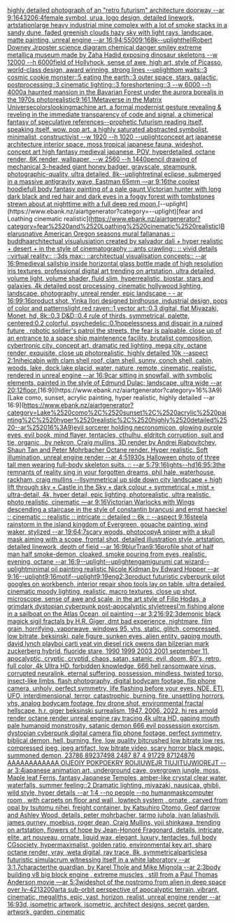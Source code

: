 [highly detailed photograph of an "retro futurism" architecture doorway --ar 9:16](https://www.ebank.nz/aiartgenerator?category=highly%2520detailed%2520photograph%2520of%2520an%2520%22retro%2520futurism%22%2520architecture%2520doorway%2520--ar%25209%3A16)[4320](https://www.ebank.nz/aiartgenerator?category=4320)[6:4](https://www.ebank.nz/aiartgenerator?category=6%3A4)[female symbol, urua, logo design, detailed linework, artstation](https://www.ebank.nz/aiartgenerator?category=female%2520symbol%2C%2520urua%2C%2520logo%2520design%2C%2520detailed%2520linework%2C%2520artstation)[large heavy industrial mine complex with a lot of smoke stacks in a sandy dune, faded greenish clouds hazy sky with light rays, landscape, matte painting, unreal engine --ar 16:9](https://www.ebank.nz/aiartgenerator?category=large%2520heavy%2520industrial%2520mine%2520complex%2520with%2520a%2520lot%2520of%2520smoke%2520stacks%2520in%2520a%2520sandy%2520dune%2C%2520faded%2520greenish%2520clouds%2520hazy%2520sky%2520with%2520light%2520rays%2C%2520landscape%2C%2520matte%2520painting%2C%2520unreal%2520engine%2520--ar%252016%3A9)[4:5](https://www.ebank.nz/aiartgenerator?category=4%3A5)[500](https://www.ebank.nz/aiartgenerator?category=500)[9:16](https://www.ebank.nz/aiartgenerator?category=9%3A16)[8k](https://www.ebank.nz/aiartgenerator?category=8k)[--uplight](https://www.ebank.nz/aiartgenerator?category=--uplight)[hell](https://www.ebank.nz/aiartgenerator?category=hell)[Robert Downey Jr](https://www.ebank.nz/aiartgenerator?category=Robert%2520Downey%2520Jr)[poster science diagram chemical danger smiley extreme metallic](https://www.ebank.nz/aiartgenerator?category=poster%2520science%2520diagram%2520chemical%2520danger%2520smiley%2520extreme%2520metallic)[](https://www.ebank.nz/aiartgenerator?category=)[a museum made by Zaha Hadid exposing dinosaur skeletons --w 12000 --h 6000](https://www.ebank.nz/aiartgenerator?category=a%2520museum%2520made%2520by%2520Zaha%2520Hadid%2520exposing%2520dinosaur%2520skeletons%2520--w%252012000%2520--h%25206000)[field of Hollyhock, sense of awe, high art, style of Picasso, world-class design, award winning, strong lines --uplight](https://www.ebank.nz/aiartgenerator?category=field%2520of%2520Hollyhock%2C%2520sense%2520of%2520awe%2C%2520high%2520art%2C%2520style%2520of%2520Picasso%2C%2520world-class%2520design%2C%2520award%2520winning%2C%2520strong%2520lines%2520--uplight)[tom waits::3 cosmic cookie monster::5 eating the earth::3 outer space, stars, galactic, postprocessing::3 cinematic lighting::3 foreshortening::3  --w 6000 --h 4000](https://www.ebank.nz/aiartgenerator?category=tom%2520waits%3A%3A3%2520cosmic%2520cookie%2520monster%3A%3A5%2520eating%2520the%2520earth%3A%3A3%2520outer%2520space%2C%2520stars%2C%2520galactic%2C%2520postprocessing%3A%3A3%2520cinematic%2520lighting%3A%3A3%2520foreshortening%3A%3A3%2520%2520--w%25206000%2520--h%25204000)[a haunted mansion in the Bavarian Forest under the aurora borealjs in the 1970s photorealistic](https://www.ebank.nz/aiartgenerator?category=a%2520haunted%2520mansion%2520in%2520the%2520Bavarian%2520Forest%2520under%2520the%2520aurora%2520borealjs%2520in%2520the%25201970s%2520photorealistic)[9:16](https://www.ebank.nz/aiartgenerator?category=9%3A16)[1.1](https://www.ebank.nz/aiartgenerator?category=1.1)[Metaverse in the Matrix Universe](https://www.ebank.nz/aiartgenerator?category=Metaverse%2520in%2520the%2520Matrix%2520Universe)[colors](https://www.ebank.nz/aiartgenerator?category=colors)[looking](https://www.ebank.nz/aiartgenerator?category=looking)[machine art, a formal modernist gesture revealing & reveling in the immediate transparency of code and signal, a chimerical fantasy of speculative references--prophetic futurism reading itself, speaking itself. wow. pop art. a highly saturated abstracted symbolist, minimalist, constructivist --w 1920 --h 1020 --uplight](https://www.ebank.nz/aiartgenerator?category=machine%2520art%2C%2520a%2520formal%2520modernist%2520gesture%2520revealing%2520%26%2520reveling%2520in%2520the%2520immediate%2520transparency%2520of%2520code%2520and%2520signal%2C%2520a%2520chimerical%2520fantasy%2520of%2520speculative%2520references--prophetic%2520futurism%2520reading%2520itself%2C%2520speaking%2520itself.%2520wow.%2520pop%2520art.%2520a%2520highly%2520saturated%2520abstracted%2520symbolist%2C%2520minimalist%2C%2520constructivist%2520--w%25201920%2520--h%25201020%2520--uplight)[concept art japanese architecture interior space, moss tropical japanese fauna, wideshot, concept art high fantasy medieval japanese, POV, hyperdetailed, octane render, 8K render, wallpaper, --w 2560 --h 1440](https://www.ebank.nz/aiartgenerator?category=concept%2520art%2520japanese%2520architecture%2520interior%2520space%2C%2520moss%2520tropical%2520japanese%2520fauna%2C%2520wideshot%2C%2520concept%2520art%2520high%2520fantasy%2520medieval%2520japanese%2C%2520POV%2C%2520hyperdetailed%2C%2520octane%2520render%2C%25208K%2520render%2C%2520wallpaper%2C%2520--w%25202560%2520--h%25201440)[pencil drawing of mechanical 3-headed giant honey badger, grayscale, steampunk, photographic-quality,  ultra detailed, 8k](https://www.ebank.nz/aiartgenerator?category=pencil%2520drawing%2520of%2520mechanical%25203-headed%2520giant%2520honey%2520badger%2C%2520grayscale%2C%2520steampunk%2C%2520photographic-quality%2C%2520%2520ultra%2520detailed%2C%25208k)[--uplight](https://www.ebank.nz/aiartgenerator?category=--uplight)[retinal eclipse, submerged in a massive antigravity wave, Eastman 65mm —ar 9:16](https://www.ebank.nz/aiartgenerator?category=retinal%2520eclipse%2C%2520submerged%2520in%2520a%2520massive%2520antigravity%2520wave%2C%2520Eastman%252065mm%2520%E2%80%94ar%25209%3A16)[the coolest hoodie](https://www.ebank.nz/aiartgenerator?category=the%2520coolest%2520hoodie)[full body fantasy painting of a pale gaunt Victorian hunter with long dark black and red hair and dark eyes in a foggy forest with tombstones strewn about at nighttime with a full deep red moon.](https://www.ebank.nz/aiartgenerator?category=full%2520body%2520fantasy%2520painting%2520of%2520a%2520pale%2520gaunt%2520Victorian%2520hunter%2520with%2520long%2520dark%2520black%2520and%2520red%2520hair%2520and%2520dark%2520eyes%2520in%2520a%2520foggy%2520forest%2520with%2520tombstones%2520strewn%2520about%2520at%2520nighttime%2520with%2520a%2520full%2520deep%2520red%2520moon.)[--uplight](https://www.ebank.nz/aiartgenerator?category=--uplight)[fear and Loathing cinematic realistic](https://www.ebank.nz/aiartgenerator?category=fear%2520and%2520Loathing%2520cinematic%2520realistic)[Belarus](https://www.ebank.nz/aiartgenerator?category=Belarus)[native American Oregon seasons mural fall](https://www.ebank.nz/aiartgenerator?category=native%2520American%2520Oregon%2520seasons%2520mural%2520fall)[ananas :: buddha](https://www.ebank.nz/aiartgenerator?category=ananas%2520%3A%3A%2520buddha)[architectual visualusiation created by salvador dali + hyper realistic + desert + in the style of cinematography :::ants crawling:: :: vivid details ::virtual reality:: ::3ds max:: ::architectual visualisation concepts:: --ar 16:9](https://www.ebank.nz/aiartgenerator?category=architectual%2520visualusiation%2520created%2520by%2520salvador%2520dali%2520%2B%2520hyper%2520realistic%2520%2B%2520desert%2520%2B%2520in%2520the%2520style%2520of%2520cinematography%2520%3A%3A%3Aants%2520crawling%3A%3A%2520%3A%3A%2520vivid%2520details%2520%3A%3Avirtual%2520reality%3A%3A%2520%3A%3A3ds%2520max%3A%3A%2520%3A%3Aarchitectual%2520visualisation%2520concepts%3A%3A%2520--ar%252016%3A9)[medieval sailship inside horizontal glass bottle made of high resolution iris textures, professional digital art trending on artstation, ultra detailed, volume light, volume shader, fluid slim, hyperrealistic, biostar, stars and galaxies, 4k detailed post processing, cinematic hollywood lighting, landscape, photography, unreal render, epic landscape - - ar 16:9](https://www.ebank.nz/aiartgenerator?category=medieval%2520sailship%2520inside%2520horizontal%2520glass%2520bottle%2520made%2520of%2520high%2520resolution%2520iris%2520textures%2C%2520professional%2520digital%2520art%2520trending%2520on%2520artstation%2C%2520ultra%2520detailed%2C%2520volume%2520light%2C%2520volume%2520shader%2C%2520fluid%2520slim%2C%2520hyperrealistic%2C%2520biostar%2C%2520stars%2520and%2520galaxies%2C%25204k%2520detailed%2520post%2520processing%2C%2520cinematic%2520hollywood%2520lighting%2C%2520landscape%2C%2520photography%2C%2520unreal%2520render%2C%2520epic%2520landscape%2520-%2520-%2520ar%252016%3A9)[9:16](https://www.ebank.nz/aiartgenerator?category=9%3A16)[product shot, Yinka Ilori designed birdhouse, industrial design, pops of color and patterns](https://www.ebank.nz/aiartgenerator?category=product%2520shot%2C%2520Yinka%2520Ilori%2520designed%2520birdhouse%2C%2520industrial%2520design%2C%2520pops%2520of%2520color%2520and%2520patterns)[light,](https://www.ebank.nz/aiartgenerator?category=light%2C)[red raven::1 vector art::0.3 digital, flat Miyazaki, Monet, hd, 8k::0.3 D&D::0.4 rule of thirds, symmetrical, palette, centered:0.2 colorful, psychedelic::0.1](https://www.ebank.nz/aiartgenerator?category=red%2520raven%3A%3A1%2520vector%2520art%3A%3A0.3%2520digital%2C%2520flat%2520Miyazaki%2C%2520Monet%2C%2520hd%2C%25208k%3A%3A0.3%2520D%26D%3A%3A0.4%2520rule%2520of%2520thirds%2C%2520symmetrical%2C%2520palette%2C%2520centered%3A0.2%2520colorful%2C%2520psychedelic%3A%3A0.1)[hopelessness and dispair in a ruined future , robotic soldier's patrol the streets, the fear is palpable,  close up of an entrance to a space ship maintenence facility, brutalist composition, cybertronic city, concept art, dramatic red lighting, mega city, octane render, exquisite, close up photorealistic, highly detailed 10k --aspect 2:1](https://www.ebank.nz/aiartgenerator?category=hopelessness%2520and%2520dispair%2520in%2520a%2520ruined%2520future%2520%2C%2520robotic%2520soldier%27s%2520patrol%2520the%2520streets%2C%2520the%2520fear%2520is%2520palpable%2C%2520%2520close%2520up%2520of%2520an%2520entrance%2520to%2520a%2520space%2520ship%2520maintenence%2520facility%2C%2520brutalist%2520composition%2C%2520cybertronic%2520city%2C%2520concept%2520art%2C%2520dramatic%2520red%2520lighting%2C%2520mega%2520city%2C%2520octane%2520render%2C%2520exquisite%2C%2520close%2520up%2520photorealistic%2C%2520highly%2520detailed%252010k%2520--aspect%25202%3A1)[nihei](https://www.ebank.nz/aiartgenerator?category=nihei)[cabin with clam shell roof, clam shell, sunny, conch shell, cabin, woods, lake, dock,lake placid, water, nature, remote, cinematic, realistic, rendered in unreal engine --ar 16:9](https://www.ebank.nz/aiartgenerator?category=cabin%2520with%2520clam%2520shell%2520roof%2C%2520clam%2520shell%2C%2520sunny%2C%2520conch%2520shell%2C%2520cabin%2C%2520woods%2C%2520lake%2C%2520dock%2Clake%2520placid%2C%2520water%2C%2520nature%2C%2520remote%2C%2520cinematic%2C%2520realistic%2C%2520rendered%2520in%2520unreal%2520engine%2520--ar%252016%3A9)[car sitting in snowfall, with symbolic elements, painted in the style of Edmund Dulac; landscape, ultra wide --ar 20:12](https://www.ebank.nz/aiartgenerator?category=car%2520sitting%2520in%2520snowfall%2C%2520with%2520symbolic%2520elements%2C%2520painted%2520in%2520the%2520style%2520of%2520Edmund%2520Dulac%3B%2520landscape%2C%2520ultra%2520wide%2520--ar%252020%3A12)[floor.](https://www.ebank.nz/aiartgenerator?category=floor.)[16:9](https://www.ebank.nz/aiartgenerator?category=16%3A9)[Lake como, sunset, acrylic painting, hyper realistic, highly detailed --ar 16:9](https://www.ebank.nz/aiartgenerator?category=Lake%2520como%2C%2520sunset%2C%2520acrylic%2520painting%2C%2520hyper%2520realistic%2C%2520highly%2520detailed%2520--ar%252016%3A9)[evil sorcerer holding necronomicon, glowing purple eyes, evil book, mind flayer, tentacles, cthulhu, eldritch corruption, suit and tie, organic,, by nekron, Craig mullins, 3D render by Andrei Riabovitchev, Shaun Tan and Peter Mohrbacher Octane render. Hyper realistic. Soft illumination, unreal engine render --ar 4:5](https://www.ebank.nz/aiartgenerator?category=evil%2520sorcerer%2520holding%2520necronomicon%2C%2520glowing%2520purple%2520eyes%2C%2520evil%2520book%2C%2520mind%2520flayer%2C%2520tentacles%2C%2520cthulhu%2C%2520eldritch%2520corruption%2C%2520suit%2520and%2520tie%2C%2520organic%2C%2C%2520by%2520nekron%2C%2520Craig%2520mullins%2C%25203D%2520render%2520by%2520Andrei%2520Riabovitchev%2C%2520Shaun%2520Tan%2520and%2520Peter%2520Mohrbacher%2520Octane%2520render.%2520Hyper%2520realistic.%2520Soft%2520illumination%2C%2520unreal%2520engine%2520render%2520--ar%25204%3A5)[1930s Halloween photo of three tall men wearing full-body skeleton suits. :: --ar 5:7](https://www.ebank.nz/aiartgenerator?category=1930s%2520Halloween%2520photo%2520of%2520three%2520tall%2520men%2520wearing%2520full-body%2520skeleton%2520suits.%2520%3A%3A%2520--ar%25205%3A7)[9:16](https://www.ebank.nz/aiartgenerator?category=9%3A16)[lights](https://www.ebank.nz/aiartgenerator?category=lights)[--hd](https://www.ebank.nz/aiartgenerator?category=--hd)[16:9](https://www.ebank.nz/aiartgenerator?category=16%3A9)[5:3](https://www.ebank.nz/aiartgenerator?category=5%3A3)[the remnants of reality sing in your forgotten dreams, phil hale, waterhouse, rackham, craig mullins --ll](https://www.ebank.nz/aiartgenerator?category=the%2520remnants%2520of%2520reality%2520sing%2520in%2520your%2520forgotten%2520dreams%2C%2520phil%2520hale%2C%2520waterhouse%2C%2520rackham%2C%2520craig%2520mullins%2520--ll)[symmetrical up side down city landscape + high lift through sky + Castle in the Sky + dark colour + symmetrical + mist + ultra-detail, 4k, hyper detail, epic lighting, photorealistic, ultra realistic, photo realistic, cinematic —ar 9:16](https://www.ebank.nz/aiartgenerator?category=symmetrical%2520up%2520side%2520down%2520city%2520landscape%2520%2B%2520high%2520lift%2520through%2520sky%2520%2B%2520Castle%2520in%2520the%2520Sky%2520%2B%2520dark%2520colour%2520%2B%2520symmetrical%2520%2B%2520mist%2520%2B%2520ultra-detail%2C%25204k%2C%2520hyper%2520detail%2C%2520epic%2520lighting%2C%2520photorealistic%2C%2520ultra%2520realistic%2C%2520photo%2520realistic%2C%2520cinematic%2520%E2%80%94ar%25209%3A16)[Victorian Warlocks with Wings descending a staircase in the style of constantin brancusi and ernst haeckel :: cinematic :: realistic :: intricate :: detailed :: 6k :: --aspect 9:16](https://www.ebank.nz/aiartgenerator?category=Victorian%2520Warlocks%2520with%2520Wings%2520descending%2520a%2520staircase%2520in%2520the%2520style%2520of%2520constantin%2520brancusi%2520and%2520ernst%2520haeckel%2520%3A%3A%2520cinematic%2520%3A%3A%2520realistic%2520%3A%3A%2520intricate%2520%3A%3A%2520detailed%2520%3A%3A%25206k%2520%3A%3A%2520--aspect%25209%3A16)[steel](https://www.ebank.nz/aiartgenerator?category=steel)[a rainstorm in the island kingdom of Evergreen, gouache painting, wind waker, stylized --ar 19:6](https://www.ebank.nz/aiartgenerator?category=a%2520rainstorm%2520in%2520the%2520island%2520kingdom%2520of%2520Evergreen%2C%2520gouache%2520painting%2C%2520wind%2520waker%2C%2520stylized%2520--ar%252019%3A6)[4:7](https://www.ebank.nz/aiartgenerator?category=4%3A7)[scary woods, photocopy](https://www.ebank.nz/aiartgenerator?category=scary%2520woods%2C%2520photocopy)[A sniper with a skull mask aiming with a scope, frontal shot, detailed illustration style, artstation, detailed linework, depth of field --ar 16:9](https://www.ebank.nz/aiartgenerator?category=A%2520sniper%2520with%2520a%2520skull%2520mask%2520aiming%2520with%2520a%2520scope%2C%2520frontal%2520shot%2C%2520detailed%2520illustration%2520style%2C%2520artstation%2C%2520detailed%2520linework%2C%2520depth%2520of%2520field%2520--ar%252016%3A9)[blur](https://www.ebank.nz/aiartgenerator?category=blur)[Tran](https://www.ebank.nz/aiartgenerator?category=Tran)[9:16](https://www.ebank.nz/aiartgenerator?category=9%3A16)[profile shot of half man half smoke-demon, cloaked, smoke pouring from eyes, realistic, evening, octane --ar 16:9](https://www.ebank.nz/aiartgenerator?category=profile%2520shot%2520of%2520half%2520man%2520half%2520smoke-demon%2C%2520cloaked%2C%2520smoke%2520pouring%2520from%2520eyes%2C%2520realistic%2C%2520evening%2C%2520octane%2520--ar%252016%3A9)[--uplight](https://www.ebank.nz/aiartgenerator?category=--uplight)[--uplight](https://www.ebank.nz/aiartgenerator?category=--uplight)[eng](https://www.ebank.nz/aiartgenerator?category=eng)[amigurumi cat wizard](https://www.ebank.nz/aiartgenerator?category=amigurumi%2520cat%2520wizard)[--uplight](https://www.ebank.nz/aiartgenerator?category=--uplight)[minimal oil painting realistic Nicole Kidman	 by Edward Hopper --ar 9:16](https://www.ebank.nz/aiartgenerator?category=minimal%2520oil%2520painting%2520realistic%2520Nicole%2520Kidman%09%2520by%2520Edward%2520Hopper%2520--ar%25209%3A16)[--uplight](https://www.ebank.nz/aiartgenerator?category=--uplight)[9:16](https://www.ebank.nz/aiartgenerator?category=9%3A16)[motif](https://www.ebank.nz/aiartgenerator?category=motif)[--uplight](https://www.ebank.nz/aiartgenerator?category=--uplight)[9:19](https://www.ebank.nz/aiartgenerator?category=9%3A19)[eng](https://www.ebank.nz/aiartgenerator?category=eng)[2:3](https://www.ebank.nz/aiartgenerator?category=2%3A3)[product futuristic cyberpunk pilot googles on workbench, interior repair shop tools lay on table, ultra detailed, cinematic moody lighting, realistic, macro textures, close up shot, microscope, sense of awe and scale, in the art style of Filip Hodas, a grimdark dystopian cyberpunk post-apocalyptic style](https://www.ebank.nz/aiartgenerator?category=product%2520futuristic%2520cyberpunk%2520pilot%2520googles%2520on%2520workbench%2C%2520interior%2520repair%2520shop%2520tools%2520lay%2520on%2520table%2C%2520ultra%2520detailed%2C%2520cinematic%2520moody%2520lighting%2C%2520realistic%2C%2520macro%2520textures%2C%2520close%2520up%2520shot%2C%2520microscope%2C%2520sense%2520of%2520awe%2520and%2520scale%2C%2520in%2520the%2520art%2520style%2520of%2520Filip%2520Hodas%2C%2520a%2520grimdark%2520dystopian%2520cyberpunk%2520post-apocalyptic%2520style)[trees](https://www.ebank.nz/aiartgenerator?category=trees)[I'm fishing alone in a sailboat on the Atlas Ocean, oil painting --ar 3:2](https://www.ebank.nz/aiartgenerator?category=I%27m%2520fishing%2520alone%2520in%2520a%2520sailboat%2520on%2520the%2520Atlas%2520Ocean%2C%2520oil%2520painting%2520--ar%25203%3A2)[16:9](https://www.ebank.nz/aiartgenerator?category=16%3A9)[2:3](https://www.ebank.nz/aiartgenerator?category=2%3A3)[demonic black magick sigil fractals by H.R. Giger, dmt bad experience, nightmare, film grain, horrifying, vaporwave, windows 95, vhs, static, glitch, compressed, low bitrate, beksinski, pale figure, sunken eyes, alien entity, gaping mouth, david lynch playboi carti yeat vin diesel rick owens dan bilzerian mark zuckerberg hybrid, fluoride stare, 1990 1999 2003 2001 september 11, apocalyptic, cryptic, cryptid, chaos, satan, satanic, evil, doom, 80's, retro, full color, 4k Ultra HD, forbidden knowledge, 666 hell ransomware virus, corrupted neuralink, eternal suffering, possession, mindless, twisted torso, insect-like limbs, flash photography, digital bodycam footage, flip phone camera, unholy, perfect symmetry, life flashing before your eyes, NDE, ETI, UFO, interdimensional, terror, catastrophic, burning, fire, unsettling horrors, vhs, analog bodycam footage, fpv drone shot, environmental fractal hellscape, h.r. giger beksinski surrealism, 1947, 2006, 2022, hi res arnold render octane render unreal engine ray tracing 4k ultra HD, gaping mouth pale humanoid monstrosity, satanic demon 666 evil possession exorcism, dystopian cyberpunk digital camera flip phone footage, perfect symmetry, biblical demon, hell, burning, fire, low quality bitcrushed low bitrate low res, compressed jpeg, jpeg artifact, low bitrate video, scary horror black magic, summoned demon, 23786 89237498 2487 87 4 91729 87124876 AAAAAAAAAAAA OIJEOIY POKPOEKRY ROIJIUWEJR TIUJITUJWIOREJT --ar 3:4](https://www.ebank.nz/aiartgenerator?category=demonic%2520black%2520magick%2520sigil%2520fractals%2520by%2520H.R.%2520Giger%2C%2520dmt%2520bad%2520experience%2C%2520nightmare%2C%2520film%2520grain%2C%2520horrifying%2C%2520vaporwave%2C%2520windows%252095%2C%2520vhs%2C%2520static%2C%2520glitch%2C%2520compressed%2C%2520low%2520bitrate%2C%2520beksinski%2C%2520pale%2520figure%2C%2520sunken%2520eyes%2C%2520alien%2520entity%2C%2520gaping%2520mouth%2C%2520david%2520lynch%2520playboi%2520carti%2520yeat%2520vin%2520diesel%2520rick%2520owens%2520dan%2520bilzerian%2520mark%2520zuckerberg%2520hybrid%2C%2520fluoride%2520stare%2C%25201990%25201999%25202003%25202001%2520september%252011%2C%2520apocalyptic%2C%2520cryptic%2C%2520cryptid%2C%2520chaos%2C%2520satan%2C%2520satanic%2C%2520evil%2C%2520doom%2C%252080%27s%2C%2520retro%2C%2520full%2520color%2C%25204k%2520Ultra%2520HD%2C%2520forbidden%2520knowledge%2C%2520666%2520hell%2520ransomware%2520virus%2C%2520corrupted%2520neuralink%2C%2520eternal%2520suffering%2C%2520possession%2C%2520mindless%2C%2520twisted%2520torso%2C%2520insect-like%2520limbs%2C%2520flash%2520photography%2C%2520digital%2520bodycam%2520footage%2C%2520flip%2520phone%2520camera%2C%2520unholy%2C%2520perfect%2520symmetry%2C%2520life%2520flashing%2520before%2520your%2520eyes%2C%2520NDE%2C%2520ETI%2C%2520UFO%2C%2520interdimensional%2C%2520terror%2C%2520catastrophic%2C%2520burning%2C%2520fire%2C%2520unsettling%2520horrors%2C%2520vhs%2C%2520analog%2520bodycam%2520footage%2C%2520fpv%2520drone%2520shot%2C%2520environmental%2520fractal%2520hellscape%2C%2520h.r.%2520giger%2520beksinski%2520surrealism%2C%25201947%2C%25202006%2C%25202022%2C%2520hi%2520res%2520arnold%2520render%2520octane%2520render%2520unreal%2520engine%2520ray%2520tracing%25204k%2520ultra%2520HD%2C%2520gaping%2520mouth%2520pale%2520humanoid%2520monstrosity%2C%2520satanic%2520demon%2520666%2520evil%2520possession%2520exorcism%2C%2520dystopian%2520cyberpunk%2520digital%2520camera%2520flip%2520phone%2520footage%2C%2520perfect%2520symmetry%2C%2520biblical%2520demon%2C%2520hell%2C%2520burning%2C%2520fire%2C%2520low%2520quality%2520bitcrushed%2520low%2520bitrate%2520low%2520res%2C%2520compressed%2520jpeg%2C%2520jpeg%2520artifact%2C%2520low%2520bitrate%2520video%2C%2520scary%2520horror%2520black%2520magic%2C%2520summoned%2520demon%2C%252023786%252089237498%25202487%252087%25204%252091729%252087124876%2520AAAAAAAAAAAA%2520OIJEOIY%2520POKPOEKRY%2520ROIJIUWEJR%2520TIUJITUJWIOREJT%2520--ar%25203%3A4)[japanese animation art, underground cave, overgrown jungle, moss, Maple leaf Ferns, fantasy Japanese Temples, amber-like crystal clear water, waterfalls, summer feeling::2 Dramatic lighting, miyazaki, nausicaa, ghibli, wild style, hyper details --ar 1:4 --no people --no human](https://www.ebank.nz/aiartgenerator?category=japanese%2520animation%2520art%2C%2520underground%2520cave%2C%2520overgrown%2520jungle%2C%2520moss%2C%2520Maple%2520leaf%2520Ferns%2C%2520fantasy%2520Japanese%2520Temples%2C%2520amber-like%2520crystal%2520clear%2520water%2C%2520waterfalls%2C%2520summer%2520feeling%3A%3A2%2520Dramatic%2520lighting%2C%2520miyazaki%2C%2520nausicaa%2C%2520ghibli%2C%2520wild%2520style%2C%2520hyper%2520details%2520--ar%25201%3A4%2520--no%2520people%2520--no%2520human)[mask](https://www.ebank.nz/aiartgenerator?category=mask)[computer room , with carpets on floor and wall  , lowtech system , ornate , carved from opal by tsutomu nihei, freight container, by Katsuhiro Otomo, Geof darrow and Ashley Wood, details, peter mohrbacher, tarmo juhola, ivan laliashvili, james gurney, moebius, roger dean, Craig Mullins, yoji shinkawa, trending on artstation, flowers of hope by Jean-Honoré Fragonard, details, intricate, elite, art nouveau, ornate, liquid wax, elegant, luxury, tentacles, full body CGsociety, hypermaximalist, golden ratio, environmental key art, sharp octane render, vray ,weta digital, ray trace, 8k, symmetrical](https://www.ebank.nz/aiartgenerator?category=computer%2520room%2520%2C%2520with%2520carpets%2520on%2520floor%2520and%2520wall%2520%2520%2C%2520lowtech%2520system%2520%2C%2520ornate%2520%2C%2520carved%2520from%2520opal%2520by%2520tsutomu%2520nihei%2C%2520freight%2520container%2C%2520by%2520Katsuhiro%2520Otomo%2C%2520Geof%2520darrow%2520and%2520Ashley%2520Wood%2C%2520details%2C%2520peter%2520mohrbacher%2C%2520tarmo%2520juhola%2C%2520ivan%2520laliashvili%2C%2520james%2520gurney%2C%2520moebius%2C%2520roger%2520dean%2C%2520Craig%2520Mullins%2C%2520yoji%2520shinkawa%2C%2520trending%2520on%2520artstation%2C%2520flowers%2520of%2520hope%2520by%2520Jean-Honor%C3%A9%2520Fragonard%2C%2520details%2C%2520intricate%2C%2520elite%2C%2520art%2520nouveau%2C%2520ornate%2C%2520liquid%2520wax%2C%2520elegant%2C%2520luxury%2C%2520tentacles%2C%2520full%2520body%2520CGsociety%2C%2520hypermaximalist%2C%2520golden%2520ratio%2C%2520environmental%2520key%2520art%2C%2520sharp%2520octane%2520render%2C%2520vray%2520%2Cweta%2520digital%2C%2520ray%2520trace%2C%25208k%2C%2520symmetrical)[particles](https://www.ebank.nz/aiartgenerator?category=particles)[a futuristic simulacrum witnessing itself in a white laboratory --ar 3:1](https://www.ebank.nz/aiartgenerator?category=a%2520futuristic%2520simulacrum%2520witnessing%2520itself%2520in%2520a%2520white%2520laboratory%2520--ar%25203%3A1)[.7](https://www.ebank.nz/aiartgenerator?category=.7)[character](https://www.ebank.nz/aiartgenerator?category=character)[the guardian, by Karel Thole and Mike Mignola --ar 2:3](https://www.ebank.nz/aiartgenerator?category=the%2520guardian%2C%2520by%2520Karel%2520Thole%2520and%2520Mike%2520Mignola%2520--ar%25202%3A3)[body building v8 big block engine , extreme muscles , still from a Paul Thomas Anderson movie —ar 5:3](https://www.ebank.nz/aiartgenerator?category=body%2520building%2520v8%2520big%2520block%2520engine%2520%2C%2520extreme%2520muscles%2520%2C%2520still%2520from%2520a%2520Paul%2520Thomas%2520Anderson%2520movie%2520%E2%80%94ar%25205%3A3)[wideshot of the nostromo from alien in deep space over lv-421](https://www.ebank.nz/aiartgenerator?category=wideshot%2520of%2520the%2520nostromo%2520from%2520alien%2520in%2520deep%2520space%2520over%2520lv-421)[3200](https://www.ebank.nz/aiartgenerator?category=3200)[art](https://www.ebank.nz/aiartgenerator?category=art)[a sub-orbit perspective of apocalyptic terrain, vibrant, cinematic, megaliths, epic, vast, horizon, realist, unreal engine render --ar 16:9](https://www.ebank.nz/aiartgenerator?category=a%2520sub-orbit%2520perspective%2520of%2520apocalyptic%2520terrain%2C%2520vibrant%2C%2520cinematic%2C%2520megaliths%2C%2520epic%2C%2520vast%2C%2520horizon%2C%2520realist%2C%2520unreal%2520engine%2520render%2520--ar%252016%3A9)[3d, isometric artwork, isometric, architect designs, secret garden, artwork, garden, cinematic](https://www.ebank.nz/aiartgenerator?category=3d%2C%2520isometric%2520artwork%2C%2520isometric%2C%2520architect%2520designs%2C%2520secret%2520garden%2C%2520artwork%2C%2520garden%2C%2520cinematic)